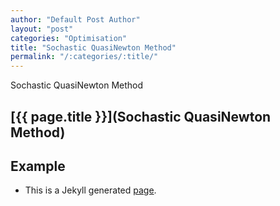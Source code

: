 ```yaml
---
author: "Default Post Author"
layout: "post"
categories: "Optimisation"
title: "Sochastic QuasiNewton Method"
permalink: "/:categories/:title/"
---
```


Sochastic QuasiNewton Method

## [{{ page.title }}](Sochastic QuasiNewton Method)

## Example

- This is a Jekyll generated [page](../../tutorial/).





